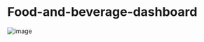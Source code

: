 # Food-and-beverage-dashboard
![image](https://github.com/Durga215/Food-and-beverage-dashboard/assets/141065129/fbbbbac1-3b9f-4437-9bf2-0c3205b98ecd)

